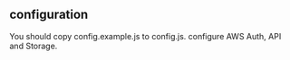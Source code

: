 ## configuration
You should copy config.example.js to config.js.
configure AWS Auth, API and Storage.